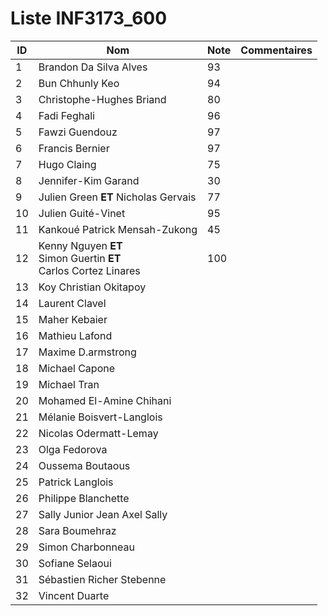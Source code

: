# Liste INF3173_600
|  ID | Nom | Note | Commentaires |
| --- | --- | --- | --- |
|1|Brandon Da Silva Alves| 93 | 	|
|2|Bun Chhunly Keo| 94 | 	|
|3|Christophe-Hughes Briand| 80	| 	|
|4|Fadi Feghali| 96 | 	|
|5|Fawzi Guendouz|97| 	|
|6|Francis Bernier|97| 	|
|7|Hugo Claing| 75| 	|
|8|Jennifer-Kim Garand| 30	| 	|
|9|Julien Green **ET** Nicholas Gervais| 77	| 	|
|10|Julien Guité-Vinet| 95	| 	|
|11|Kankoué Patrick Mensah-Zukong| 45 | 	|
|12|Kenny Nguyen **ET** <br/> Simon Guertin  **ET** <br/> Carlos Cortez Linares| 100	| 	|
|13|Koy Christian Okitapoy| 	| 	|
|14|Laurent Clavel| 	| 	|
|15|Maher Kebaier| 	| 	|
|16|Mathieu Lafond| 	| 	|
|17|Maxime D.armstrong| 	| 	|
|18|Michael Capone| 	| 	|
|19|Michael Tran| 	| 	|
|20|Mohamed El-Amine Chihani| 	| 	|
|21|Mélanie Boisvert-Langlois| 	| 	|
|22|Nicolas Odermatt-Lemay| 	| 	|
|23|Olga Fedorova| 	| 	|
|24|Oussema Boutaous| 	| 	|
|25|Patrick Langlois| 	| 	|
|26|Philippe Blanchette| 	| 	|
|27|Sally Junior Jean Axel Sally| 	| 	|
|28|Sara Boumehraz| 	| 	|
|29|Simon Charbonneau| 	| 	|
|30|Sofiane Selaoui| 	| 	|
|31|Sébastien Richer Stebenne| 	| 	|
|32|Vincent Duarte| 	| 	|
